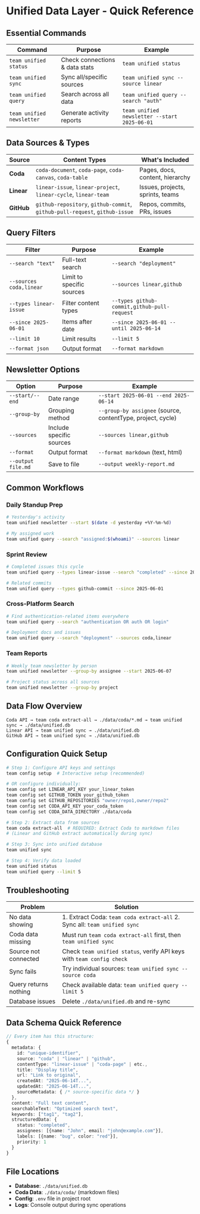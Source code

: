 # Unified Data Layer - Quick Reference

## Essential Commands

| Command | Purpose | Example |
|---------|---------|---------|
| `team unified status` | Check connections & data stats | `team unified status` |
| `team unified sync` | Sync all/specific sources | `team unified sync --source linear` |
| `team unified query` | Search across all data | `team unified query --search "auth"` |
| `team unified newsletter` | Generate activity reports | `team unified newsletter --start 2025-06-01` |

## Data Sources & Types

| Source | Content Types | What's Included |
|--------|---------------|-----------------|
| **Coda** | `coda-document`, `coda-page`, `coda-canvas`, `coda-table` | Pages, docs, content, hierarchy |
| **Linear** | `linear-issue`, `linear-project`, `linear-cycle`, `linear-team` | Issues, projects, sprints, teams |
| **GitHub** | `github-repository`, `github-commit`, `github-pull-request`, `github-issue` | Repos, commits, PRs, issues |

## Query Filters

| Filter | Purpose | Example |
|--------|---------|---------|
| `--search "text"` | Full-text search | `--search "deployment"` |
| `--sources coda,linear` | Limit to specific sources | `--sources linear,github` |
| `--types linear-issue` | Filter content types | `--types github-commit,github-pull-request` |
| `--since 2025-06-01` | Items after date | `--since 2025-06-01 --until 2025-06-14` |
| `--limit 10` | Limit results | `--limit 5` |
| `--format json` | Output format | `--format markdown` |

## Newsletter Options

| Option | Purpose | Example |
|--------|---------|---------|
| `--start/--end` | Date range | `--start 2025-06-01 --end 2025-06-14` |
| `--group-by` | Grouping method | `--group-by assignee` (source, contentType, project, cycle) |
| `--sources` | Include specific sources | `--sources linear,github` |
| `--format` | Output format | `--format markdown` (text, html) |
| `--output file.md` | Save to file | `--output weekly-report.md` |

## Common Workflows

### Daily Standup Prep
```bash
# Yesterday's activity
team unified newsletter --start $(date -d yesterday +%Y-%m-%d)

# My assigned work
team unified query --search "assigned:$(whoami)" --sources linear
```

### Sprint Review
```bash
# Completed issues this cycle
team unified query --types linear-issue --search "completed" --since 2025-06-01

# Related commits
team unified query --types github-commit --since 2025-06-01
```

### Cross-Platform Search
```bash
# Find authentication-related items everywhere
team unified query --search "authentication OR auth OR login"

# Deployment docs and issues
team unified query --search "deployment" --sources coda,linear
```

### Team Reports
```bash
# Weekly team newsletter by person
team unified newsletter --group-by assignee --start 2025-06-07

# Project status across all sources
team unified newsletter --group-by project
```

## Data Flow Overview

```
Coda API → team coda extract-all → ./data/coda/*.md → team unified sync → ./data/unified.db
Linear API → team unified sync → ./data/unified.db  
GitHub API → team unified sync → ./data/unified.db
```

## Configuration Quick Setup

```bash
# Step 1: Configure API keys and settings
team config setup  # Interactive setup (recommended)

# OR configure individually:
team config set LINEAR_API_KEY your_linear_token
team config set GITHUB_TOKEN your_github_token
team config set GITHUB_REPOSITORIES "owner/repo1,owner/repo2"
team config set CODA_API_KEY your_coda_token
team config set CODA_DATA_DIRECTORY ./data/coda

# Step 2: Extract data from sources
team coda extract-all  # REQUIRED: Extract Coda to markdown files
# (Linear and GitHub extract automatically during sync)

# Step 3: Sync into unified database
team unified sync

# Step 4: Verify data loaded
team unified status
team unified query --limit 5
```

## Troubleshooting

| Problem | Solution |
|---------|----------|
| No data showing | 1. Extract Coda: `team coda extract-all` 2. Sync all: `team unified sync` |
| Coda data missing | Must run `team coda extract-all` first, then `team unified sync` |
| Source not connected | Check `team unified status`, verify API keys with `team config check` |
| Sync fails | Try individual sources: `team unified sync --source coda` |
| Query returns nothing | Check available data: `team unified query --limit 5` |
| Database issues | Delete `./data/unified.db` and re-sync |

## Data Schema Quick Reference

```typescript
// Every item has this structure:
{
  metadata: {
    id: "unique-identifier",
    source: "coda" | "linear" | "github",
    contentType: "linear-issue" | "coda-page" | etc.,
    title: "Display title",
    url: "Link to original",
    createdAt: "2025-06-14T...",
    updatedAt: "2025-06-14T...",
    sourceMetadata: { /* source-specific data */ }
  },
  content: "Full text content",
  searchableText: "Optimized search text",
  keywords: ["tag1", "tag2"],
  structuredData: {
    status: "completed",
    assignees: [{name: "John", email: "john@example.com"}],
    labels: [{name: "bug", color: "red"}],
    priority: 1
  }
}
```

## File Locations

- **Database**: `./data/unified.db`
- **Coda Data**: `./data/coda/` (markdown files)
- **Config**: `.env` file in project root
- **Logs**: Console output during sync operations